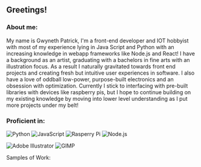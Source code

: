 <h2>Greetings!</h2>
<h3>About me:</h3>
My name is Gwyneth Patrick, I'm a front-end developer and IOT hobbyist with most of my experience lying in Java Script and Python with an increasing knowledge in webapp frameworks like Node.js and React! I have a background as an artist, graduating with a bachelors in fine arts with an illustration focus. As a result I naturally gravitated towards front end projects and creating fresh but intuitive user experiences in software. I also have a love of oddball low-power, purpose-built electronics and an obsession with optimization. Currently I stick to interfacing with pre-built libraries with devices like raspberry pis, but I hope to continue building on my existing knowledge by moving into lower level understanding as I put more projects under my belt!

<h3>Proficient in:</h3>

![Python](https://camo.githubusercontent.com/65374378e4f455f814ca433e9008af57c57165df18485ddaa25fa2d58ef2455e/68747470733a2f2f696d672e736869656c64732e696f2f62616467652f507974686f6e2d3337373641422e7376673f7374796c653d666f722d7468652d6261646765266c6f676f3d507974686f6e266c6f676f436f6c6f723d7768697465) 
![JavaScript](https://camo.githubusercontent.com/56ba1483907c21b517b4b3e38723cf831bf90c3c50d9a94b23d114590dbaa7f5/68747470733a2f2f696d672e736869656c64732e696f2f62616467652f4a6176615363726970742d4637444631452e7376673f7374796c653d666f722d7468652d6261646765266c6f676f3d4a617661536372697074266c6f676f436f6c6f723d626c61636b)
![Rasperry Pi](https://camo.githubusercontent.com/08721294196eb6d80170aea50e70f2bcf0fde994ab62b9d15e340b4e6faeaa8f/68747470733a2f2f696d672e736869656c64732e696f2f62616467652f52617370626572727925323050692d4132323834362e7376673f7374796c653d666f722d7468652d6261646765266c6f676f3d5261737062657272792d5069266c6f676f436f6c6f723d7768697465)
![Node.js](https://camo.githubusercontent.com/a23c6b893420659a25e98d5e79d1edad11c7aaab8fa54503ed85854635b5223e/68747470733a2f2f696d672e736869656c64732e696f2f62616467652f4e6f64652e6a732d3333393933332e7376673f7374796c653d666f722d7468652d6261646765266c6f676f3d6e6f6465646f746a73266c6f676f436f6c6f723d7768697465) 

![Adobe Illustrator](https://camo.githubusercontent.com/1bdf1215d4297e308126a7ba64817b6fbcf51ae017a996c66fea0146c73c4597/68747470733a2f2f696d672e736869656c64732e696f2f62616467652f41646f6265253230496c6c7573747261746f722d4646394130302e7376673f7374796c653d666f722d7468652d6261646765266c6f676f3d41646f62652d496c6c7573747261746f72266c6f676f436f6c6f723d7768697465) 
![GIMP](https://camo.githubusercontent.com/97f00e94e5a1591fad310e00aaa9b4fd15772f0e00c5b53e8b8068e988f0b7a1/68747470733a2f2f696d672e736869656c64732e696f2f62616467652f47494d502d3543353534332e7376673f7374796c653d666f722d7468652d6261646765266c6f676f3d47494d50266c6f676f436f6c6f723d7768697465)

Samples of Work:

